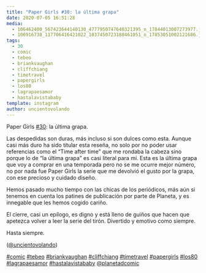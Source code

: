 ```yaml
---
title: "Paper Girls #30: la última grapa"
date: 2020-07-05 16:51:28
media: 
  - 106462400_567423644140130_4777950747640321395_n_17844013007273977.jpg
  - 106916738_117706416421022_1037450723188461051_n_17853051002121686.jpg
tags: 
  - 30
  - comic
  - tebeo
  - briankvaughan
  - cliffchiang
  - timetravel
  - papergirls
  - los80
  - lagrapaesamor
  - hastalavistababy
template: instagram
author: uncientovolando
---
```


Paper Girls [#30](/tags/30): la última grapa.

Las despedidas son duras, más incluso si son dulces como esta. Aunque casi más duro ha sido titular esta reseña, no solo por no poder usar referencias como el “Time after time” que me rondaba la cabeza sino porque lo de “la última grapa” es casi literal para mí. Esta es la última grapa que voy a comprar en una temporada pero no se me ocurre mejor número, no por nada fue Paper Girls la serie que me devolvió el gusto por la grapa, con ese precioso y cuidado diseño.

Hemos pasado mucho tiempo con las chicas de los periódicos, más aún si tenemos en cuenta los patines de publicación por parte de Planeta, y es innegable que les hemos cogido cariño.

El cierre, casi un epílogo, es digno y está lleno de guiños que hacen que apetezca volver a leer la serie del tirón. Divertido y emotivo como siempre.

Hasta siempre.

([@uncientovolando](https://instagram.com/uncientovolando))

[#comic](/tags/comic) [#tebeo](/tags/tebeo) [#briankvaughan](/tags/briankvaughan) [#cliffchiang](/tags/cliffchiang) [#timetravel](/tags/timetravel) [#papergirls](/tags/papergirls) [#los80](/tags/los80) [#lagrapaesamor](/tags/lagrapaesamor) [#hastalavistababy](/tags/hastalavistababy) [@planetadcomic](https://instagram.com/planetadcomic)
